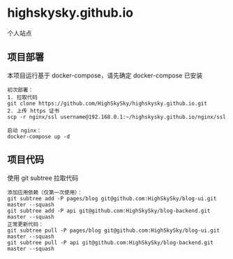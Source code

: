 # highskysky.github.io
个人站点

## 项目部署
本项目运行基于 docker-compose，请先确定 docker-compose 已安装
```
初次部署：
1. 拉取代码
git clone https://github.com/HighSkySky/highskysky.github.io.git
2. 上传 https 证书
scp -r nginx/ssl username@192.168.0.1:~/highskysky.github.io/nginx/ssl

启动 nginx：
docker-compose up -d
```

## 项目代码
使用 git subtree 拉取代码
```
添加应用依赖（仅第一次使用）：
git subtree add -P pages/blog git@github.com:HighSkySky/blog-ui.git master --squash
git subtree add -P api git@github.com:HighSkySky/blog-backend.git master --squash
正常更新代码：
git subtree pull -P pages/blog git@github.com:HighSkySky/blog-ui.git master --squash
git subtree pull -P api git@github.com:HighSkySky/blog-backend.git master --squash
```
